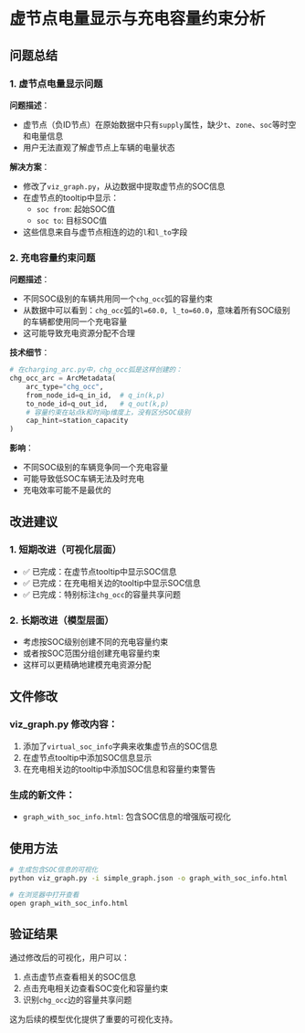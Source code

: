 # 虚节点电量显示与充电容量约束分析

## 问题总结

### 1. 虚节点电量显示问题

**问题描述**：
- 虚节点（负ID节点）在原始数据中只有`supply`属性，缺少`t`、`zone`、`soc`等时空和电量信息
- 用户无法直观了解虚节点上车辆的电量状态

**解决方案**：
- 修改了`viz_graph.py`，从边数据中提取虚节点的SOC信息
- 在虚节点的tooltip中显示：
  - `soc from`: 起始SOC值
  - `soc to`: 目标SOC值
- 这些信息来自与虚节点相连的边的`l`和`l_to`字段

### 2. 充电容量约束问题

**问题描述**：
- 不同SOC级别的车辆共用同一个`chg_occ`弧的容量约束
- 从数据中可以看到：`chg_occ`弧的`l=60.0, l_to=60.0`，意味着所有SOC级别的车辆都使用同一个充电容量
- 这可能导致充电资源分配不合理

**技术细节**：
```python
# 在charging_arc.py中，chg_occ弧是这样创建的：
chg_occ_arc = ArcMetadata(
    arc_type="chg_occ",
    from_node_id=q_in_id,  # q_in(k,p)
    to_node_id=q_out_id,   # q_out(k,p)
    # 容量约束在站点k和时间p维度上，没有区分SOC级别
    cap_hint=station_capacity
)
```

**影响**：
- 不同SOC级别的车辆竞争同一个充电容量
- 可能导致低SOC车辆无法及时充电
- 充电效率可能不是最优的

## 改进建议

### 1. 短期改进（可视化层面）
- ✅ 已完成：在虚节点tooltip中显示SOC信息
- ✅ 已完成：在充电相关边的tooltip中显示SOC信息
- ✅ 已完成：特别标注`chg_occ`的容量共享问题

### 2. 长期改进（模型层面）
- 考虑按SOC级别创建不同的充电容量约束
- 或者按SOC范围分组创建充电容量约束
- 这样可以更精确地建模充电资源分配

## 文件修改

### viz_graph.py 修改内容：
1. 添加了`virtual_soc_info`字典来收集虚节点的SOC信息
2. 在虚节点tooltip中添加SOC信息显示
3. 在充电相关边的tooltip中添加SOC信息和容量约束警告

### 生成的新文件：
- `graph_with_soc_info.html`: 包含SOC信息的增强版可视化

## 使用方法

```bash
# 生成包含SOC信息的可视化
python viz_graph.py -i simple_graph.json -o graph_with_soc_info.html

# 在浏览器中打开查看
open graph_with_soc_info.html
```

## 验证结果

通过修改后的可视化，用户可以：
1. 点击虚节点查看相关的SOC信息
2. 点击充电相关边查看SOC变化和容量约束
3. 识别`chg_occ`边的容量共享问题

这为后续的模型优化提供了重要的可视化支持。
